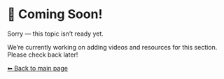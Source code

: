 # 🚧 Coming Soon!

Sorry — this topic isn’t ready yet.

We’re currently working on adding videos and resources for this section.  
Please check back later!

[⬅ Back to main page](./README.md)
